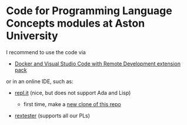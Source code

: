 # Code for Programming Language Concepts modules at Aston University

I recommend to use the code via 

* [Docker and Visual Studio Code with Remote Development extension pack](https://code.visualstudio.com/docs/remote/containers#_installation)

or in an online IDE, such as:

* [repl.it](https://repl.it) (nice, but does not support Ada and Lisp)
    * first time, make a [new clone of this repo](https://repl.it/github/vejdanpa/PLC2023)

* [rextester](https://rextester.com/l/common_lisp_online_compiler)  (supports all our PLs)
